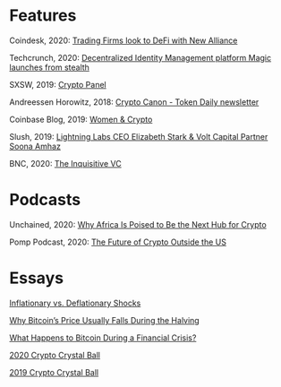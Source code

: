 Features
========
Coindesk, 2020: [Trading Firms look to DeFi with New Alliance](www.coindesk.com/chicagos-trading-firms-look-to-defi-with-new-alliance)

Techcrunch, 2020: [Decentralized Identity Management platform Magic launches from stealth](https://techcrunch.com/2020/06/03/decentralized-identity-management-platform-magic-launches-from-stealth-with-4m/)

SXSW, 2019: [Crypto Panel](https://schedule.sxsw.com/2019/speakers/2004385)

Andreessen Horowitz, 2018: [Crypto Canon - Token Daily newsletter](https://a16z.com/2018/02/10/crypto-readings-resources/)

Coinbase Blog, 2019: [Women & Crypto](https://blog.coinbase.com/coinbase-reports-women-crypto-ab030d19ce11)

Slush, 2019: [Lightning Labs CEO Elizabeth Stark & Volt Capital Partner Soona Amhaz](https://www.youtube.com/watch?v=h8SdNpRnB-o)

BNC, 2020: [The Inquisitive VC](https://bravenewcoin.com/insights/the-inquisitive-vc-soona-amhaz-general-partner-at-volt-capital)

Podcasts
========
Unchained, 2020: [Why Africa Is Poised to Be the Next Hub for Crypto](https://unchainedpodcast.com/why-africa-is-poised-to-be-the-next-hub-for-crypto-development/)

Pomp Podcast, 2020: [The Future of Crypto Outside the US](https://anthonypompliano.com/pomp-podcast/317-soona-amhaz-on-the-future-of-crypto-outside-the-us/)

Essays
======
[Inflationary vs. Deflationary Shocks](https://medium.com/tokendaily/inflationary-vs-deflationary-shocks-5f64bd4e94bb)

[Why Bitcoin’s Price Usually Falls During the Halving](https://medium.com/tokendaily/why-bitcoins-price-usually-falls-during-the-halving-8ff31a79abd)

[What Happens to Bitcoin During a Financial Crisis?](https://www.tokendaily.co/blog/what-happens-to-bitcoin-in-financial-crisis)

[2020 Crypto Crystal Ball](https://www.tokendaily.co/blog/2020-crypto-crystal-ball) 

[2019 Crypto Crystal Ball](https://www.tokendaily.co/blog/the-2019-crypto-crystal-ball)
